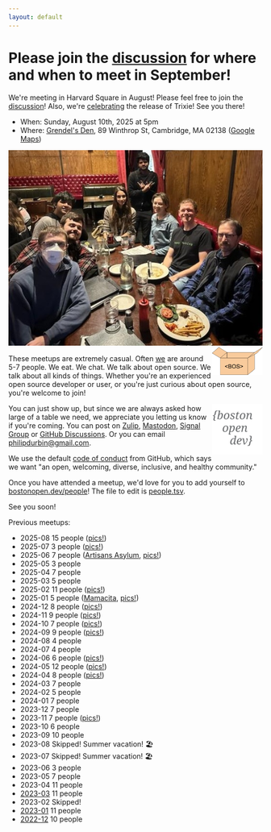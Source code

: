```yaml
---
layout: default
---
```


# Please join the [discussion](https://osdc.zulipchat.com/#narrow/channel/406743-boston/topic/2025-09.20meetup/near/533688794) for where and when to meet in September!

We're meeting in Harvard Square in August! Please feel free to join the [discussion](https://osdc.zulipchat.com/#narrow/channel/406743-boston/topic/2025-08.20meetup/near/529743825)! Also, we're [celebrating](https://wiki.debian.org/ReleasePartyTrixie#ReleasePartyTrixie.2FUSA:_Boston.2FCambridge.USA:_Boston.2FCambridge) the release of Trixie! See you there!

- When: Sunday, August 10th, 2025 at 5pm
- Where: [Grendel's Den][], 89 Winthrop St, Cambridge, MA 02138 ([Google Maps][grendels_gmaps])

<!--
- Where: [Hamilton Restaurant & Bar][], 1366 Beacon Street, Brookline, MA 02446 ([Google Maps][hamilton_gmaps]) ([OpenStreetMap][hamilton_osm])
- Where: [Mamacita][], 329 Huntington Ave, Boston, MA 02115 ([Google Maps][mamacita_gmaps]) ([OpenStreetMap][mamacita_osm])
-->

[Hamilton Restaurant & Bar]: https://hamiltonbrookline.com
[hamilton_gmaps]: https://goo.gl/maps/Xn9q3wVHF5Q4jJsZA
[hamilton_osm]: https://www.openstreetmap.org/node/2340615787

[Mamacita]: https://mamacitaboston.com
[mamacita_gmaps]: https://maps.app.goo.gl/cmmWjghJSSGcKRLQ7
[mamacita_osm]: https://www.openstreetmap.org/node/1914792389

[Artisans Asylum]: https://www.artisansasylum.com
[artisans_gmaps]: https://maps.app.goo.gl/qGo3cgqziveQvydQ7
[artisans_osm]: https://www.openstreetmap.org/node/11011208188

[Charles River Speedway]: https://charlesriverspeedway.com
[crs_gmaps]: https://maps.app.goo.gl/GJDeiwGj455X6Exx9
[crs_osm]: https://www.openstreetmap.org/way/29631604

[Time Out Market Boston]: https://www.timeout.com/time-out-market-boston
[tob_gmaps]: https://maps.app.goo.gl/Rxc91vumkD2PRJmu8

[Grendel's Den]: https://www.grendelsden.com
[grendels_gmaps]: https://maps.app.goo.gl/1RE9sKSvbpKXrpQ17

<img src="images/2024-11.jpg">

<img src="images/logo-box.svg" width="100" align="right">

These meetups are extremely casual. Often [we](https://bostonopen.github.io/people) are around 5-7 people. We eat. We chat. We talk about open source. We talk about all kinds of things. Whether you're an experienced open source developer or user, or you're just curious about open source, you're welcome to join!

<img src="images/logo.svg" width="100" align="right">

You can just show up, but since we are always asked how large of a table we need, we appreciate you letting us know if you're coming. You can post on [Zulip][], <a rel="me" href="https://floss.social/@bostonopen">Mastodon</a>, [Signal Group][] or [GitHub Discussions][]. Or you can email <philipdurbin@gmail.com>.

[GitHub Discussions]: https://github.com/orgs/bostonopen/discussions
[Zulip]: https://osdc.zulipchat.com/#narrow/stream/406743-boston
[Mastodon]: https://floss.social/@bostonopen
[Signal Group]: https://signal.group/#CjQKIGoh9--iomqNWoG9reLXz9RaAnDC_O1bw1BOk3gZlexUEhDy9Tes9s26HYi_bg5voUBE

We use the default [code of conduct](CODE_OF_CONDUCT.md) from GitHub, which says we want "an open, welcoming, diverse, inclusive, and healthy community."

Once you have attended a meetup, we'd love for you to add yourself to [bostonopen.dev/people](https://bostonopen.dev/people)! The file to edit is [people.tsv][].

[people.tsv]: https://github.com/bostonopen/people/blob/main/people.tsv

See you soon!

Previous meetups:

- 2025-08 15 people ([pics!](https://floss.social/@bostonopen/115006739381797224))
- 2025-07 3 people ([pics!](https://osdc.zulipchat.com/#narrow/channel/406743-boston/topic/2025-07.20meetup/near/529716409))
- 2025-06 7 people ([Artisans Asylum](https://osdc.zulipchat.com/#narrow/channel/406743-boston/topic/Artisans.20Asylum/near/518933008), [pics!](https://osdc.zulipchat.com/#narrow/channel/406743-boston/topic/2025-06.20meetup/near/523011365))
- 2025-05 3 people
- 2025-04 7 people
- 2025-03 5 people
- 2025-02 11 people ([pics!](https://osdc.zulipchat.com/#narrow/channel/406743-boston/topic/2025-02.20meetup/near/501437654))
- 2025-01 5 people ([Mamacita](https://osdc.zulipchat.com/#narrow/channel/406743-boston/topic/Mamacita/near/486822871), [pics!](https://floss.social/@bostonopen/113830228361120420))
- 2024-12 8 people ([pics!](https://floss.social/@bostonopen/113619966982663396))
- 2024-11 9 people ([pics!](https://floss.social/@bostonopen/113550742212323250))
- 2024-10 7 people ([pics!](https://floss.social/@bostonopen/113382201446352054))
- 2024-09 9 people ([pics!](https://floss.social/@bostonopen/113201277312192479))
- 2024-08 4 people
- 2024-07 4 people
- 2024-06 6 people ([pics!](https://floss.social/@bostonopen/112717247483527395))
- 2024-05 12 people ([pics!](https://floss.social/@bostonopen/112391629552015967))
- 2024-04 8 people ([pics!](https://floss.social/@bostonopen/112351334360963966))
- 2024-03 7 people
- 2024-02 5 people
- 2024-01 7 people
- 2023-12 7 people
- 2023-11 7 people ([pics!](https://floss.social/@bostonopen/111400315116089590))
- 2023-10 6 people
- 2023-09 10 people
- 2023-08 Skipped! Summer vacation! 🏖️
- 2023-07 Skipped! Summer vacation! 🏖️
- 2023-06 3 people
- 2023-05 7 people
- 2023-04 11 people
- [2023-03](http://blog.greptilian.com/2023/02/17/open-source-meetup-in-brookline-3/) 11 people
- 2023-02 Skipped!
- [2023-01](http://blog.greptilian.com/2023/01/03/open-source-meetup-in-brookline-2/) 11 people
- [2022-12](http://blog.greptilian.com/2022/12/10/open-source-meetup-in-brookline/) 10 people
